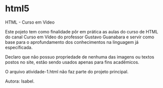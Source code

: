 # html5

HTML - Curso em Vídeo

Este pojeto tem como finalidade pôr em prática as aulas do curso de HTML do canal Curso em Vídeo do professor Gustavo Guanabara e servir como base para o aprofundamento dos conhecimentos na linguagem já específicada.

Declaro que não possuo propriedade de nenhuma das imagens ou textos postos no site, estão sendo usados apenas para fins acadêmicos.

O arquivo atividade-1.html não faz parte do projeto principal.

Autora: Isabel.
